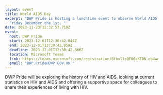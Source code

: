 ```yaml
---
layout: event
title: World AIDS Day
excerpt: "DWP Pride is hosting a lunchtime event to observe World AIDS Day on
  Friday December the 1st. "
date: 2023-11-23T12:32:53.710Z
event:
  host: DWP Pride
  start: 2023-12-01T12:30:42.844Z
  end: 2023-12-01T13:30:42.859Z
  deadline: 2023-12-01T12:30:42.866Z
  location: Microsoft Teams
  link: https://teams.microsoft.com/registration/6fbxllcQF0GsKIDN_ob4ww,r-JSDalAS0695HeqkxFCGA,uHW0JEcvJUq6mEvYcGwiuw,CkvAejM52E6Z5BgY2nP-eQ,PdVAW6hHrU2L_YEAGZQ0ww,enBlWqtIdkiLHdepKnC7qw?mode=read&tenantId=96f1f6e9-1057-4117-ac28-80cdfe86f8c3
  email: "DWP.Pride@DWP.GOV.UK "
---
```

DWP Pride will be exploring the history of HIV and AIDS, looking at current statistics on HIV and AIDS and offering a supportive space for colleagues to share their experiences of living with HIV. 